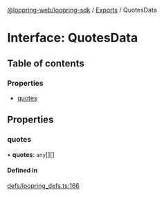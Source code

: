[@loopring-web/loopring-sdk](../README.md) / [Exports](../modules.md) / QuotesData

# Interface: QuotesData

## Table of contents

### Properties

- [quotes](QuotesData.md#quotes)

## Properties

### quotes

• **quotes**: `any`[][]

#### Defined in

[defs/loopring_defs.ts:166](https://github.com/Loopring/loopring_sdk/blob/b7df545/src/defs/loopring_defs.ts#L166)
